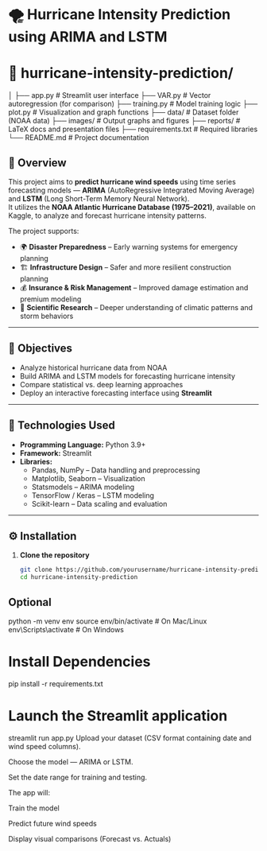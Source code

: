 # 🌪️ Hurricane Intensity Prediction using ARIMA and LSTM
# 📂 hurricane-intensity-prediction/
│
├── app.py                   # Streamlit user interface
├── VAR.py                   # Vector autoregression (for comparison)
├── training.py               # Model training logic
├── plot.py                   # Visualization and graph functions
├── data/                     # Dataset folder (NOAA data)
├── images/                   # Output graphs and figures
├── reports/                  # LaTeX docs and presentation files
├── requirements.txt           # Required libraries
└── README.md                  # Project documentation
## 📘 Overview
This project aims to **predict hurricane wind speeds** using time series forecasting models — **ARIMA** (AutoRegressive Integrated Moving Average) and **LSTM** (Long Short-Term Memory Neural Network).  
It utilizes the **NOAA Atlantic Hurricane Database (1975–2021)**, available on Kaggle, to analyze and forecast hurricane intensity patterns.

The project supports:
- 🌍 **Disaster Preparedness** – Early warning systems for emergency planning  
- 🏗️ **Infrastructure Design** – Safer and more resilient construction planning  
- 💰 **Insurance & Risk Management** – Improved damage estimation and premium modeling  
- 🔬 **Scientific Research** – Deeper understanding of climatic patterns and storm behaviors  

---

## 🧠 Objectives
- Analyze historical hurricane data from NOAA  
- Build ARIMA and LSTM models for forecasting hurricane intensity  
- Compare statistical vs. deep learning approaches  
- Deploy an interactive forecasting interface using **Streamlit**

---

## 🧰 Technologies Used
- **Programming Language:** Python 3.9+  
- **Framework:** Streamlit  
- **Libraries:**
  - Pandas, NumPy – Data handling and preprocessing  
  - Matplotlib, Seaborn – Visualization  
  - Statsmodels – ARIMA modeling  
  - TensorFlow / Keras – LSTM modeling  
  - Scikit-learn – Data scaling and evaluation  

---

## ⚙️ Installation

1. **Clone the repository**
   ```bash
   git clone https://github.com/yourusername/hurricane-intensity-prediction.git
   cd hurricane-intensity-prediction

## Optional 
python -m venv env
source env/bin/activate     # On Mac/Linux
env\Scripts\activate        # On Windows

# Install Dependencies 
pip install -r requirements.txt

# Launch the Streamlit application

streamlit run app.py
Upload your dataset (CSV format containing date and wind speed columns).

Choose the model — ARIMA or LSTM.

Set the date range for training and testing.

The app will:

Train the model

Predict future wind speeds

Display visual comparisons (Forecast vs. Actuals)





